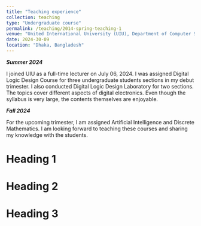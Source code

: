 ```yaml
---
title: "Teaching experience"
collection: teaching
type: "Undergraduate course"
permalink: /teaching/2014-spring-teaching-1
venue: "United International University (UIU), Department of Computer Science and Engineering"
date: 2024-30-09
location: "Dhaka, Bangladesh"
---
```

***Summer 2024***

I joined UIU as a full-time lecturer on July 06, 2024. I was assigned Digital Logic Design Course for three undergraduate students sections in my debut trimester. I also conducted Digital Logic Design Laboratory for two sections. The topics cover different aspects of digital electronics. Even though the syllabus is very large, the contents themselves are enjoyable.

***Fall 2024***

For the upcoming trimester, I am assigned Artificial Intelligence and Discrete Mathematics. I am looking forward to teaching these courses and sharing my knowledge with the students.
 

 
Heading 1
======

Heading 2
======

Heading 3
======